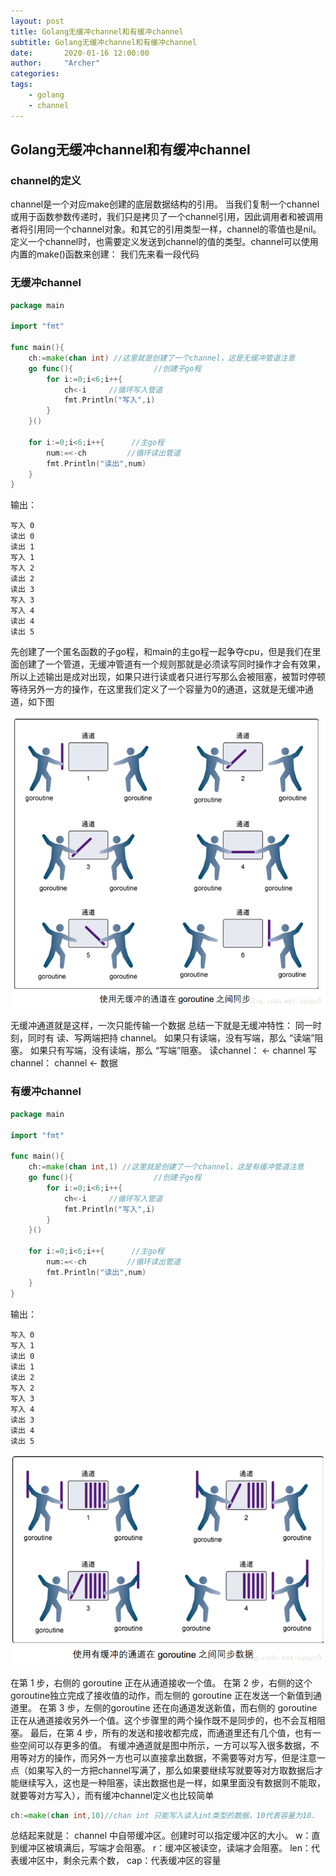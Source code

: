 ```yaml
---
layout: post
title: Golang无缓冲channel和有缓冲channel
subtitle: Golang无缓冲channel和有缓冲channel
date:       2020-01-16 12:00:00
author:     "Archer"
categories: 
tags:
    - golang
    - channel
---
```


## Golang无缓冲channel和有缓冲channel

### channel的定义

channel是一个对应make创建的底层数据结构的引用。
当我们复制一个channel或用于函数参数传递时，我们只是拷贝了一个channel引用，因此调用者和被调用者将引用同一个channel对象。和其它的引用类型一样，channel的零值也是nil。
定义一个channel时，也需要定义发送到channel的值的类型。channel可以使用内置的make()函数来创建：
我们先来看一段代码

### 无缓冲channel

```go
package main

import "fmt"

func main(){
    ch:=make(chan int) //这里就是创建了一个channel，这是无缓冲管道注意
    go func(){                  //创建子go程
        for i:=0;i<6;i++{
            ch<-i     //循环写入管道
            fmt.Println("写入",i)
        }
    }()

    for i:=0;i<6;i++{      //主go程
        num:=<-ch         //循环读出管道
        fmt.Println("读出",num)
    }
}

```

输出：

```text
写入 0
读出 0
读出 1
写入 1
写入 2
读出 2
读出 3
写入 3
写入 4
读出 4
读出 5

```

先创建了一个匿名函数的子go程，和main的主go程一起争夺cpu，但是我们在里面创建了一个管道，无缓冲管道有一个规则那就是必须读写同时操作才会有效果，所以上述输出是成对出现，如果只进行读或者只进行写那么会被阻塞，被暂时停顿等待另外一方的操作，在这里我们定义了一个容量为0的通道，这就是无缓冲通道，如下图

![无缓冲channel](https://github.com/tangheng1995/tangheng1995.github.io/blob/master/img/in-post/post-js-version/2020-01-16-1.png?raw=true)

无缓冲通道就是这样，一次只能传输一个数据
总结一下就是无缓冲特性：
同一时刻，同时有 读、写两端把持 channel。
如果只有读端，没有写端，那么 “读端”阻塞。
如果只有写端，没有读端，那么 “写端”阻塞。
读channel： <- channel
写channel： channel <- 数据

### 有缓冲channel

```go
package main

import "fmt"

func main(){
    ch:=make(chan int,1) //这里就是创建了一个channel，这是有缓冲管道注意
    go func(){                  //创建子go程
        for i:=0;i<6;i++{
            ch<-i     //循环写入管道
            fmt.Println("写入",i)
        }
    }()

    for i:=0;i<6;i++{      //主go程
        num:=<-ch         //循环读出管道
        fmt.Println("读出",num)
    }
}

```

输出：

```text
写入 0
写入 1
读出 0
读出 1
读出 2
写入 2
写入 3
写入 4
读出 3
读出 4
读出 5

```

![有缓冲channel](https://github.com/tangheng1995/tangheng1995.github.io/blob/master/img/in-post/post-js-version/2020-01-16-2.png?raw=true)

在第 1 步，右侧的 goroutine 正在从通道接收一个值。
在第 2 步，右侧的这个 goroutine独立完成了接收值的动作，而左侧的 goroutine 正在发送一个新值到通道里。
在第 3 步，左侧的goroutine 还在向通道发送新值，而右侧的 goroutine 正在从通道接收另外一个值。这个步骤里的两个操作既不是同步的，也不会互相阻塞。
最后，在第 4 步，所有的发送和接收都完成，而通道里还有几个值，也有一些空间可以存更多的值。
有缓冲通道就是图中所示，一方可以写入很多数据，不用等对方的操作，而另外一方也可以直接拿出数据，不需要等对方写，但是注意一点（如果写入的一方把channel写满了，那么如果要继续写就要等对方取数据后才能继续写入，这也是一种阻塞，读出数据也是一样，如果里面没有数据则不能取，就要等对方写入），而有缓冲channel定义也比较简单

```go
ch:=make(chan int,10)//chan int 只能写入读入int类型的数据，10代表容量为10.
```

总结起来就是：
channel 中自带缓冲区。创建时可以指定缓冲区的大小。
w：直到缓冲区被填满后，写端才会阻塞。
r：缓冲区被读空，读端才会阻塞。
len：代表缓冲区中，剩余元素个数，
cap：代表缓冲区的容量
